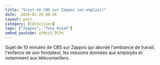 ```yaml
---
title: "Sujet de CBS sur Zappos (en anglais)"
date:  2016-01-29 06:16
layout: post
category: [télévision]
tags: ["Zappos", "Tony Hsieh"]
embed_youtube: oYNssS_DCPo
---
```


Sujet de 10 minutes de CBS sur Zappos qui aborde l'ambiance de travail, l'enfance de son fondateur, les missions données aux employés et notamment aux téléconseillers.
